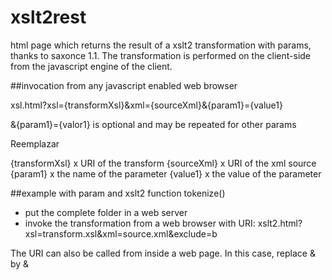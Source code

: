 # xslt2rest
html page which returns the result of a xslt2 transformation with params, thanks to saxonce 1.1. The transformation is performed on the client-side from the javascript engine of the client.

##invocation from any javascript enabled web browser

xsl.html?xsl={transformXsl}&amp;xml={sourceXml}&amp;{param1}={value1}

&amp;{param1}={valor1} is optional and may be repeated for other params

Reemplazar

{transformXsl} x URI of the transform
{sourceXml} x URI of the xml source
{param1} x the name of the parameter
{value1} x the value of the parameter

##example with param and xslt2 function tokenize()
- put the complete folder in a web server
- invoke the transformation from a web browser with URI:
xslt2.html?xsl=transform.xsl&xml=source.xml&exclude=b

The URI can also be called from inside a web page. In this case, replace & by &amp;
